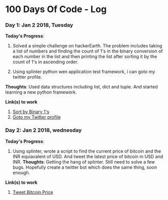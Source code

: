 # 100 Days Of Code - Log


### Day 1: Jan 2 2018, Tuesday 

**Today's Progress**: 
1. Solved a simple challenge on hackerEarth. The problem includes taking a list of numbers and finding the count of 1's in the binary conversion of each number in the list and then printing the list after sorting it by the count of 1's in ascending order.

2. Using splinter python wen application test framework, i can goto my twitter profile.

**Thoughts**: Used data structures including list, dict and tuple. And started learning a new python framework.

**Link(s) to work**
1. [Sort by Binary 1's](https://github.com/basithamid/Python-Challenges/blob/master/sort-by-binary-ones.py)
2. [Goto my Twitter profile](https://github.com/basithamid/python-splinter/blob/master/test.py)

### Day 2: Jan 2 2018, wednesday 

**Today's Progress**: 
1. Using splinter, wrote a script to find the current price of bitcoin and the INR equiavalent of USD. And tweet the latest price of bitcoin in USD and INR.
**Thoughts**: Getting the hang of splinter. Still need to solve a few bugs. Hopefully create a twitter bot which does the same thing, soon enough.

**Link(s) to work**
1. [Tweet Bitcoin Price](https://github.com/basithamid/python-splinter/blob/master/bitcoin-price-tweeter.py)


